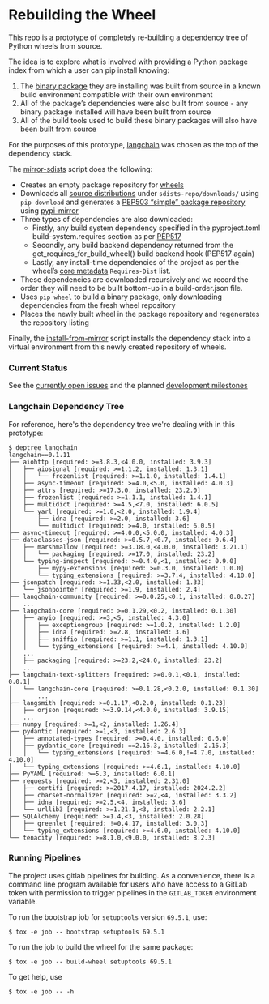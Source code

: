 # Rebuilding the Wheel

This repo is a prototype of completely re-building a dependency tree
of Python wheels from source.

The idea is to explore what is involved with providing a Python
package index from which a user can pip install knowing:

1. The [binary
   package](https://packaging.python.org/en/latest/glossary/#term-Built-Distribution)
   they are installing was built from source in a known build
   environment compatible with their own environment
1. All of the package’s dependencies were also built from source - any
   binary package installed will have been built from source
1. All of the build tools used to build these binary packages will
   also have been built from source

For the purposes of this prototype,
[langchain](https://pypi.org/project/langchain/) was chosen as the top
of the dependency stack.

The [mirror-sdists](mirror-sdists.sh) script does the following:

* Creates an empty package repository for
  [wheels](https://packaging.python.org/en/latest/specifications/binary-distribution-format/)
* Downloads all [source
  distributions](https://packaging.python.org/en/latest/glossary/#term-Source-Distribution-or-sdist)
  under `sdists-repo/downloads/` using `pip download` and generates a
  [PEP503 “simple” package
  repository](https://peps.python.org/pep-0503/) using
  [pypi-mirror](https://pypi.org/project/python-pypi-mirror/)
* Three types of dependencies are also downloaded:
  * Firstly, any build system dependency specified in the
    pyproject.toml build-system.requires section as per
    [PEP517](https://peps.python.org/pep-0517)
  * Secondly, any build backend dependency returned from the
    get_requires_for_build_wheel() build backend hook (PEP517 again)
  * Lastly, any install-time dependencies of the project as per the
    wheel’s [core
    metadata](https://packaging.python.org/en/latest/specifications/core-metadata/)
    `Requires-Dist` list.
* These dependencies are downloaded recursively and we record the
  order they will need to be built bottom-up in a build-order.json
  file.
* Uses `pip wheel` to build a binary package, only downloading
  dependencies from the fresh wheel repository
* Places the newly built wheel in the package repository and
  regenerates the repository listing

Finally, the [install-from-mirror](install-from-mirror.sh) script
installs the dependency stack into a virtual environment from this
newly created repository of wheels.

### Current Status

See the [currently open
issues](https://gitlab.com/fedora/sigs/ai-ml/rebuilding-the-wheel/-/issues)
and the planned [development
milestones](https://gitlab.com/fedora/sigs/ai-ml/rebuilding-the-wheel/-/milestones)

### Langchain Dependency Tree

For reference, here's the dependency tree we're dealing with in this
prototype:

```
$ deptree langchain
langchain==0.1.11
├── aiohttp [required: >=3.8.3,<4.0.0, installed: 3.9.3]
│   ├── aiosignal [required: >=1.1.2, installed: 1.3.1]
│   │   └── frozenlist [required: >=1.1.0, installed: 1.4.1]
│   ├── async-timeout [required: >=4.0,<5.0, installed: 4.0.3]
│   ├── attrs [required: >=17.3.0, installed: 23.2.0]
│   ├── frozenlist [required: >=1.1.1, installed: 1.4.1]
│   ├── multidict [required: >=4.5,<7.0, installed: 6.0.5]
│   └── yarl [required: >=1.0,<2.0, installed: 1.9.4]
│       ├── idna [required: >=2.0, installed: 3.6]
│       └── multidict [required: >=4.0, installed: 6.0.5]
├── async-timeout [required: >=4.0.0,<5.0.0, installed: 4.0.3]
├── dataclasses-json [required: >=0.5.7,<0.7, installed: 0.6.4]
│   ├── marshmallow [required: >=3.18.0,<4.0.0, installed: 3.21.1]
│   │   └── packaging [required: >=17.0, installed: 23.2]
│   └── typing-inspect [required: >=0.4.0,<1, installed: 0.9.0]
│       ├── mypy-extensions [required: >=0.3.0, installed: 1.0.0]
│       └── typing_extensions [required: >=3.7.4, installed: 4.10.0]
├── jsonpatch [required: >=1.33,<2.0, installed: 1.33]
│   └── jsonpointer [required: >=1.9, installed: 2.4]
├── langchain-community [required: >=0.0.25,<0.1, installed: 0.0.27]
│   ...
├── langchain-core [required: >=0.1.29,<0.2, installed: 0.1.30]
│   ├── anyio [required: >=3,<5, installed: 4.3.0]
│   │   ├── exceptiongroup [required: >=1.0.2, installed: 1.2.0]
│   │   ├── idna [required: >=2.8, installed: 3.6]
│   │   ├── sniffio [required: >=1.1, installed: 1.3.1]
│   │   └── typing_extensions [required: >=4.1, installed: 4.10.0]
│   ...
│   ├── packaging [required: >=23.2,<24.0, installed: 23.2]
│   ...
├── langchain-text-splitters [required: >=0.0.1,<0.1, installed: 0.0.1]
│   └── langchain-core [required: >=0.1.28,<0.2.0, installed: 0.1.30]
│       ...
├── langsmith [required: >=0.1.17,<0.2.0, installed: 0.1.23]
│   ├── orjson [required: >=3.9.14,<4.0.0, installed: 3.9.15]
│   ...
├── numpy [required: >=1,<2, installed: 1.26.4]
├── pydantic [required: >=1,<3, installed: 2.6.3]
│   ├── annotated-types [required: >=0.4.0, installed: 0.6.0]
│   ├── pydantic_core [required: ==2.16.3, installed: 2.16.3]
│   │   └── typing_extensions [required: >=4.6.0,!=4.7.0, installed: 4.10.0]
│   └── typing_extensions [required: >=4.6.1, installed: 4.10.0]
├── PyYAML [required: >=5.3, installed: 6.0.1]
├── requests [required: >=2,<3, installed: 2.31.0]
│   ├── certifi [required: >=2017.4.17, installed: 2024.2.2]
│   ├── charset-normalizer [required: >=2,<4, installed: 3.3.2]
│   ├── idna [required: >=2.5,<4, installed: 3.6]
│   └── urllib3 [required: >=1.21.1,<3, installed: 2.2.1]
├── SQLAlchemy [required: >=1.4,<3, installed: 2.0.28]
│   ├── greenlet [required: !=0.4.17, installed: 3.0.3]
│   └── typing_extensions [required: >=4.6.0, installed: 4.10.0]
└── tenacity [required: >=8.1.0,<9.0.0, installed: 8.2.3]
```

### Running Pipelines

The project uses gitlab pipelines for building. As a convenience,
there is a command line program available for users who have access to
a GitLab token with permission to trigger pipelines in the
`GITLAB_TOKEN` environment variable.

To run the bootstrap job for `setuptools` version `69.5.1`, use:

```
$ tox -e job -- bootstrap setuptools 69.5.1
```

To run the job to build the wheel for the same package:

```
$ tox -e job -- build-wheel setuptools 69.5.1
```

To get help, use

```
$ tox -e job -- -h
```
